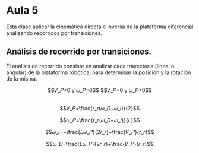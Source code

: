 <h1>Aula 5</h1>

Esta clase aplicar la cinemática directa e inversa de la plataforma diferencial analizando recorridos por transiciones.

<h2>Análisis de recorrido por transiciones.</h2>

El análisis de recorrido consiste en analizar cada trayectoria (lineal o angular) de la plataforma robótica, para determinar la posición y la rotación de la misma.

<div align="center">
    $$𝑉_𝑃≠0 y 𝜔_𝑃=0$$
    $$𝑉_𝑃=0 y 𝜔_𝑃≠0$$
</div>

<br>

$$𝑉_𝑃=\frac{𝑟_𝑟(𝜔_𝐷+𝜔_𝐼)}{2}$$

$$𝜔_𝑃=\frac{𝑟_𝑟(𝜔_𝐷−𝜔_𝐼)}{𝐿}$$

$$𝜔_𝐼=−\frac{𝐿𝜔_𝑃}{2𝑟_𝑟}+\frac{𝑉_𝑃}{𝑟_𝑟}$$

$$𝜔_𝐷=\frac{𝐿𝜔_𝑃}{2𝑟_𝑟}+\frac{𝑉_𝑃}{𝑟_𝑟}$$